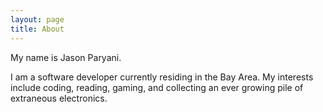 ```yaml
---
layout: page
title: About
---
```


My name is Jason Paryani.

I am a software developer currently residing in the Bay Area. My interests include coding, reading, gaming, and collecting an ever growing pile of extraneous electronics.
